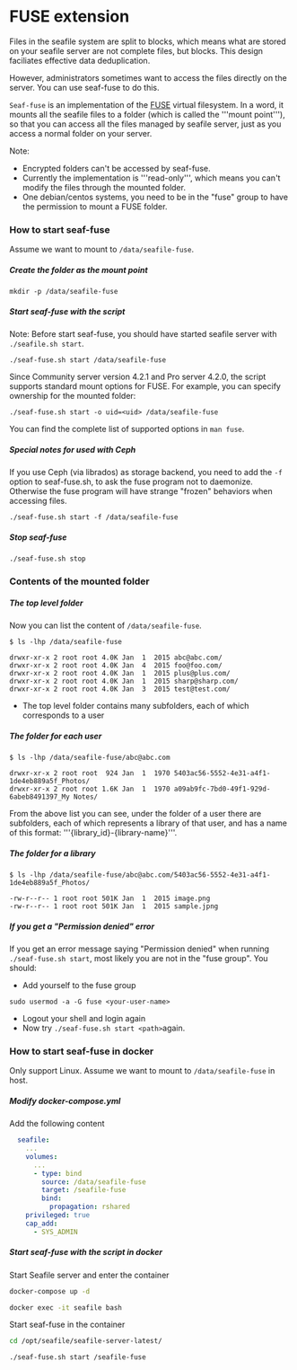 # FUSE extension

Files in the seafile system are split to blocks, which means what are stored on your seafile server are not complete files, but blocks. This design faciliates effective data deduplication.

However, administrators sometimes want to access the files directly on the server. You can use seaf-fuse to do this.

`Seaf-fuse` is an implementation of the [FUSE](http://fuse.sourceforge.net) virtual filesystem. In a word, it mounts all the seafile files to a folder (which is called the '''mount point'''), so that you can access all the files managed by seafile server, just as you access a normal folder on your server.

Note:

* Encrypted folders can't be accessed by seaf-fuse.
* Currently the implementation is '''read-only''', which means you can't modify the files through the mounted folder.
* One debian/centos systems, you need to be in the "fuse" group to have the permission to mount a FUSE folder.

### How to start seaf-fuse

Assume we want to mount to `/data/seafile-fuse`.

##### Create the folder as the mount point

```
mkdir -p /data/seafile-fuse
```

##### Start seaf-fuse with the script

Note: Before start seaf-fuse, you should have started seafile server with `./seafile.sh start`.

```
./seaf-fuse.sh start /data/seafile-fuse
```

Since Community server version 4.2.1 and Pro server 4.2.0, the script supports standard mount options for FUSE. For example, you can specify ownership for the mounted folder:

```
./seaf-fuse.sh start -o uid=<uid> /data/seafile-fuse
```

You can find the complete list of supported options in `man fuse`.

##### Special notes for used with Ceph

If you use Ceph (via librados) as storage backend, you need to add the `-f` option to seaf-fuse.sh, to ask the fuse program not to daemonize. Otherwise the fuse program will have strange "frozen" behaviors when accessing files.

```
./seaf-fuse.sh start -f /data/seafile-fuse
```

##### Stop seaf-fuse

```
./seaf-fuse.sh stop
```

### Contents of the mounted folder

##### The top level folder

Now you can list the content of `/data/seafile-fuse`.

```
$ ls -lhp /data/seafile-fuse

drwxr-xr-x 2 root root 4.0K Jan  1  2015 abc@abc.com/
drwxr-xr-x 2 root root 4.0K Jan  4  2015 foo@foo.com/
drwxr-xr-x 2 root root 4.0K Jan  1  2015 plus@plus.com/
drwxr-xr-x 2 root root 4.0K Jan  1  2015 sharp@sharp.com/
drwxr-xr-x 2 root root 4.0K Jan  3  2015 test@test.com/
```

* The top level folder contains many subfolders, each of which corresponds to a user

##### The folder for each user

```
$ ls -lhp /data/seafile-fuse/abc@abc.com

drwxr-xr-x 2 root root  924 Jan  1  1970 5403ac56-5552-4e31-a4f1-1de4eb889a5f_Photos/
drwxr-xr-x 2 root root 1.6K Jan  1  1970 a09ab9fc-7bd0-49f1-929d-6abeb8491397_My Notes/
```

From the above list you can see, under the folder of a user there are subfolders, each of which represents a library of that user, and has a name of this format: '''{library_id}-{library-name}'''.

##### The folder for a library

```
$ ls -lhp /data/seafile-fuse/abc@abc.com/5403ac56-5552-4e31-a4f1-1de4eb889a5f_Photos/

-rw-r--r-- 1 root root 501K Jan  1  2015 image.png
-rw-r--r-- 1 root root 501K Jan  1  2015 sample.jpng
```

##### If you get a "Permission denied" error

If you get an error message saying "Permission denied" when running `./seaf-fuse.sh start`, most likely you are not in the "fuse group". You should:

* Add yourself to the fuse group
```
sudo usermod -a -G fuse <your-user-name>
```

* Logout your shell and login again
* Now try `./seaf-fuse.sh start <path>`again.

### How to start seaf-fuse in docker

Only support Linux. Assume we want to mount to `/data/seafile-fuse` in host.

##### Modify docker-compose.yml
Add the following content

```yml
  seafile:
    ...
    volumes:
      ...
      - type: bind
        source: /data/seafile-fuse
        target: /seafile-fuse
        bind:
          propagation: rshared
    privileged: true
    cap_add:
      - SYS_ADMIN
```

##### Start seaf-fuse with the script in docker
Start Seafile server and enter the container

```bash
docker-compose up -d

docker exec -it seafile bash
```

Start seaf-fuse in the container

```bash
cd /opt/seafile/seafile-server-latest/

./seaf-fuse.sh start /seafile-fuse
```
